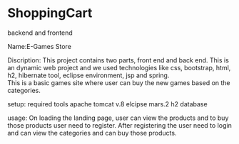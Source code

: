 # ShoppingCart
backend and frontend

Name:E-Games Store

Discription: This project contains two parts, front end and back end.
This is an dynamic web project and we used technologies like css, bootstrap, html, h2, hibernate tool, eclipse environment, jsp and spring.  
This is a basic games site where user can buy the new games based on the categories.

setup:
required tools 
apache tomcat v.8
elcipse mars.2
h2 database


usage:
On loading the landing page, user can view the products and to buy those products user need to register.
After registering the user need to login and can view the categories and can buy those products.
